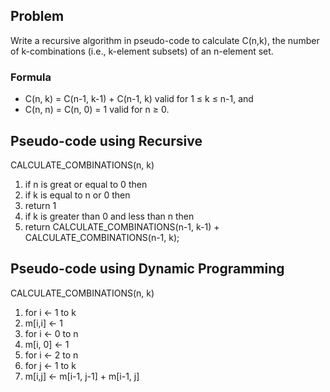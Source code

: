 
## Problem

Write a recursive algorithm in pseudo-code to calculate C(n,k), the number of k-combinations (i.e., k-element subsets) of an n-element set.

### Formula

* C(n, k) = C(n-1, k-1) + C(n-1, k) valid for 1 ≤ k ≤ n-1,  and
* C(n, n) = C(n, 0) = 1 valid for n ≥ 0.

## Pseudo-code using Recursive 

CALCULATE_COMBINATIONS(n, k)

1. if n is great or equal to 0 then
2.  if k is equal to n or 0 then 
3.   return 1
4. if k is greater than 0 and less than n then
5.  return CALCULATE_COMBINATIONS(n-1, k-1) + CALCULATE_COMBINATIONS(n-1, k);

## Pseudo-code using Dynamic Programming

CALCULATE_COMBINATIONS(n, k)

1. for i <- 1 to k
2.  m[i,i] <- 1
3. for i <- 0 to n
4.  m[i, 0] <- 1
5. for i <- 2 to n
6.  for j <- 1 to k
7.   m[i,j] <- m[i-1, j-1] + m[i-1, j]


